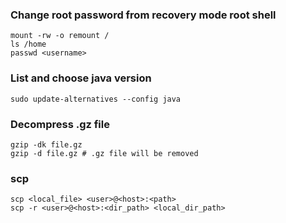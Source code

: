 ### Change root password from recovery mode root shell

    mount -rw -o remount /
    ls /home
    passwd <username>

### List and choose java version

    sudo update-alternatives --config java

### Decompress .gz file

    gzip -dk file.gz
    gzip -d file.gz # .gz file will be removed

### scp

    scp <local_file> <user>@<host>:<path>
    scp -r <user>@<host>:<dir_path> <local_dir_path>